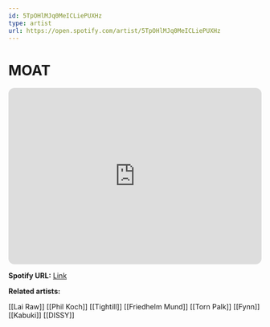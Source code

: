 ```yaml
---
id: 5TpOHlMJq0MeICLiePUXHz
type: artist
url: https://open.spotify.com/artist/5TpOHlMJq0MeICLiePUXHz
---
```

# MOAT

<iframe style="border-radius:12px" src="https://open.spotify.com/embed/artist/5TpOHlMJq0MeICLiePUXHz" width="100%" height="352" frameBorder="0" allowfullscreen="" allow="autoplay; clipboard-write; encrypted-media; fullscreen; picture-in-picture" loading="lazy"></iframe>

**Spotify URL:** [Link](https://open.spotify.com/artist/5TpOHlMJq0MeICLiePUXHz)

**Related artists:**

[[Lai Raw]]
[[Phil Koch]]
[[Tightill]]
[[Friedhelm Mund]]
[[Torn Palk]]
[[Fynn]]
[[Kabuki]]
[[DISSY]]
